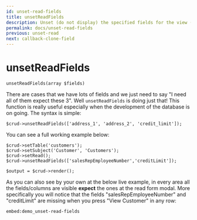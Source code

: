 ```yaml
---
id: unset-read-fields
title: unsetReadFields
description: Unset (do not display) the specified fields for the view (read only) form.
permalink: docs/unset-read-fields
previous: unset-read
next: callback-clone-field
---
```


# unsetReadFields


<pre><code class="language-php">unsetReadFields(array $fields)</code></pre>
There are cases that we have lots of fields and we just need to say "I need all of them expect these 3". Well <code>unsetReadFields</code> is doing just that! This function is really useful especially when the development of the database is on going. The syntax is simple:

<pre><code class="language-php">$crud->unsetReadFields(['address_1', 'address_2', 'credit_limit']);</code></pre>

You can see a full working example below:

<pre><code class="language-php">$crud->setTable('customers');
$crud->setSubject('Customer', 'Customers');
$crud->setRead();
$crud->unsetReadFields(['salesRepEmployeeNumber','creditLimit']);

$output = $crud->render();</code></pre>

As you can also see by your own at the below live example, in every area all the fields/columns are visible <strong>expect</strong> the ones at the read form modal. More specifically you will notice that the fields "salesRepEmployeeNumber" and "creditLimit" are missing when you press "View Customer" in any row:

`embed:demo_unset-read-fields`